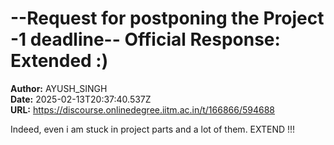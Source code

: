 # --Request for postponing the Project -1 deadline-- Official Response: Extended :)

**Author:** AYUSH_SINGH  
**Date:** 2025-02-13T20:37:40.537Z  
**URL:** https://discourse.onlinedegree.iitm.ac.in/t/166866/594688

Indeed, even i am stuck in project parts and a lot of them.
EXTEND !!!
